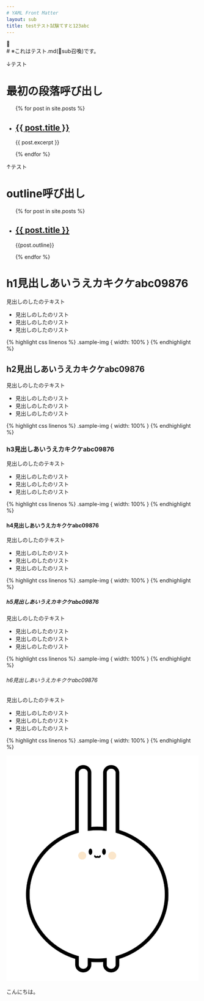 ```yaml
---
# YAML Front Matter
layout: sub
title: testテスト試験てすと123abc
---
```


<div class="row">
  <div class="col-12">
# ※これはテスト.md(sub召喚)です。

↓テスト

<h1>最初の段落呼び出し</h1>

<ul>
  {% for post in site.posts %}
    <li>
      <h2><a href="{{ post.url }}">{{ post.title }}</a></h2>
      <p>{{ post.excerpt }}</p>
    </li>
  {% endfor %}
</ul>
↑テスト

<h1>outline呼び出し</h1>

<ul>
{% for post in site.posts %}
<li>
<h2><a href="{{ post.url }}">{{ post.title }}</a></h2>
<p>{{post.outline}}</p>
</li>
{% endfor %}
</ul>


# h1見出しあいうえカキクケabc09876

見出しのしたのテキスト

-   見出しのしたのリスト
-   見出しのしたのリスト
-   見出しのしたのリスト

{% highlight css linenos %}
.sample-img {
  width: 100%
}
{% endhighlight %}

## h2見出しあいうえカキクケabc09876

見出しのしたのテキスト

-   見出しのしたのリスト
-   見出しのしたのリスト
-   見出しのしたのリスト

{% highlight css linenos %}
.sample-img {
  width: 100%
}
{% endhighlight %}

### h3見出しあいうえカキクケabc09876

見出しのしたのテキスト

-   見出しのしたのリスト
-   見出しのしたのリスト
-   見出しのしたのリスト

{% highlight css linenos %}
.sample-img {
  width: 100%
}
{% endhighlight %}

#### h4見出しあいうえカキクケabc09876

見出しのしたのテキスト

-   見出しのしたのリスト
-   見出しのしたのリスト
-   見出しのしたのリスト

{% highlight css linenos %}
.sample-img {
  width: 100%
}
{% endhighlight %}

##### h5見出しあいうえカキクケabc09876

見出しのしたのテキスト

-   見出しのしたのリスト
-   見出しのしたのリスト
-   見出しのしたのリスト

{% highlight css linenos %}
.sample-img {
  width: 100%
}
{% endhighlight %}

###### h6見出しあいうえカキクケabc09876

見出しのしたのテキスト

-   見出しのしたのリスト
-   見出しのしたのリスト
-   見出しのしたのリスト

{% highlight css linenos %}
.sample-img {
  width: 100%
}
{% endhighlight %}

![poyo](/assets/img/poyo.png)

こんにちは。

</div></div>
